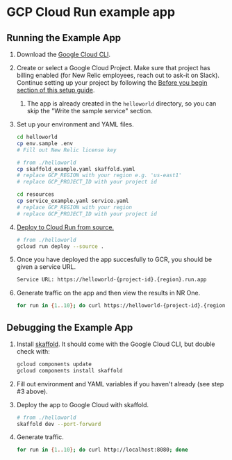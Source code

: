 # GCP Cloud Run example app

## Running the Example App

1. Download the [Google Cloud CLI](https://cloud.google.com/sdk/docs/install).
2. Create or select a Google Cloud Project. Make sure that project has billing enabled (for New Relic employees, reach out to ask-it on Slack). Continue setting up your project by following the [Before you begin section of this setup guide](https://cloud.google.com/run/docs/quickstarts/build-and-deploy/deploy-nodejs-service?hl=en#before-you-begin).

   1. The app is already created in the `helloworld` directory, so you can skip the "Write the sample service" section.
3. Set up your environment and YAML files.

   ```zsh
   cd helloworld
   cp env.sample .env
   # Fill out New Relic license key
   ```

   ```zsh
   # from ./helloworld
   cp skaffold_example.yaml skaffold.yaml
   # replace GCP_REGION with your region e.g. 'us-east1'
   # replace GCP_PROJECT_ID with your project id

   cd resources
   cp service_example.yaml service.yaml
   # replace GCP_REGION with your region
   # replace GCP_PROJECT_ID with your project id
   ```
4. [Deploy to Cloud Run from source.](https://cloud.google.com/run/docs/quickstarts/build-and-deploy/deploy-nodejs-service?hl=en#deploy)

   ```zsh
   # from ./helloworld
   gcloud run deploy --source .
   ```
5. Once you have deployed the app succesfully to GCR, you should be given a service URL.

   ```zsh
   Service URL: https://helloworld-{project-id}.{region}.run.app
   ```
6. Generate traffic on the app and then view the results in NR One.

   ```zsh
   for run in {1..10}; do curl https://helloworld-{project-id}.{region}.run.app; done
   ```

## Debugging the Example App

1. Install [skaffold](https://skaffold.dev/docs/install/). It should come with the Google Cloud CLI, but double check with:

   ```zsh
   gcloud components update
   gcloud components install skaffold
   ```
2. Fill out environment and YAML variables if you haven't already (see step #3 above).
3. Deploy the app to Google Cloud with skaffold.

   ```zsh
   # from ./helloworld
   skaffold dev --port-forward
   ```
4. Generate traffic.

   ```zsh
   for run in {1..10}; do curl http://localhost:8080; done
   ```
